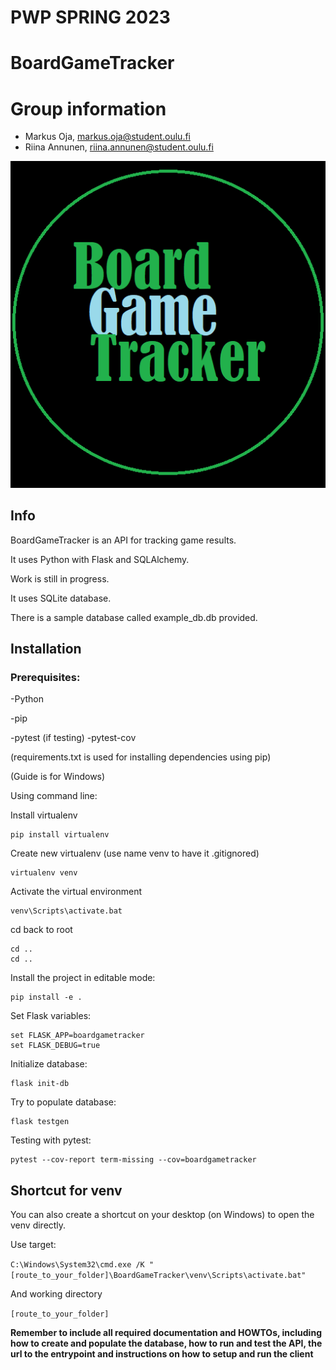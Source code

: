 # PWP SPRING 2023

# BoardGameTracker
# Group information
* Markus Oja, markus.oja@student.oulu.fi
* Riina Annunen, riina.annunen@student.oulu.fi

![BGTlogo](https://github.com/oja89/BoardGameTracker/blob/master/media/BGT.png)

## Info
BoardGameTracker is an API for tracking game results.

It uses Python with Flask and SQLAlchemy.

Work is still in progress.

It uses SQLite database.

There is a sample database called example_db.db provided.

## Installation 

### Prerequisites:
-Python

-pip

-pytest (if testing)
-pytest-cov

(requirements.txt is used for installing dependencies using pip)

(Guide is for Windows)

Using command line:

Install virtualenv
```
pip install virtualenv
```

Create new virtualenv
(use name venv to have it .gitignored)
```
virtualenv venv
```

Activate the virtual environment
```
venv\Scripts\activate.bat
```

cd back to root
```
cd ..
cd ..
```

Install the project in editable mode:
```
pip install -e .
```

Set Flask variables:
```
set FLASK_APP=boardgametracker
set FLASK_DEBUG=true
```

Initialize database:
```
flask init-db
```

Try to populate database:
```
flask testgen
```

Testing with pytest:
```
pytest --cov-report term-missing --cov=boardgametracker
```

## Shortcut for venv

You can also create a shortcut on your desktop (on Windows) to open the venv directly.

Use target:

`C:\Windows\System32\cmd.exe /K "[route_to_your_folder]\BoardGameTracker\venv\Scripts\activate.bat"`

And working directory 

`[route_to_your_folder]`






__Remember to include all required documentation and HOWTOs, including how to create and populate the database, how to run and test the API, the url to the entrypoint and instructions on how to setup and run the client__


